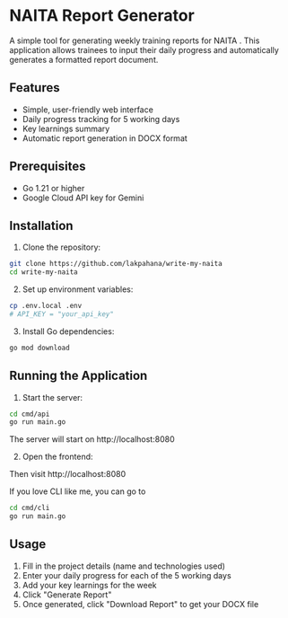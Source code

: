# NAITA Report Generator

A simple tool for generating weekly training reports for NAITA . This application allows trainees to input their daily progress and automatically generates a formatted report document.

## Features

- Simple, user-friendly web interface
- Daily progress tracking for 5 working days
- Key learnings summary
- Automatic report generation in DOCX format

## Prerequisites

- Go 1.21 or higher
- Google Cloud API key for Gemini

## Installation

1. Clone the repository:
```bash
git clone https://github.com/lakpahana/write-my-naita
cd write-my-naita
```

2. Set up environment variables:
```bash
cp .env.local .env
# API_KEY = "your_api_key"
```

3. Install Go dependencies:
```bash
go mod download
```

## Running the Application

1. Start the server:
```bash
cd cmd/api	
go run main.go
```
The server will start on http://localhost:8080

2. Open the frontend:

Then visit http://localhost:8080

If you love CLI like me, you can go to 
```bash
cd cmd/cli
go run main.go
```

## Usage

1. Fill in the project details (name and technologies used)
2. Enter your daily progress for each of the 5 working days
3. Add your key learnings for the week
4. Click "Generate Report"
5. Once generated, click "Download Report" to get your DOCX file
